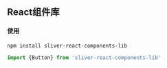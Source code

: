 ## React组件库

#### 使用

````npm
npm install sliver-react-components-lib
````

````js
import {Button} from 'sliver-react-components-lib'
````